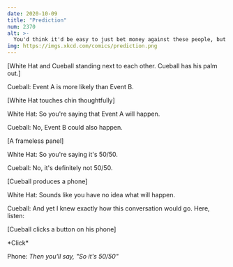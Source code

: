 ```yaml
---
date: 2020-10-09
title: "Prediction"
num: 2370
alt: >-
  You'd think it'd be easy to just bet money against these people, but you have to consider the probability of them paying up.
img: https://imgs.xkcd.com/comics/prediction.png
---
```

[White Hat and Cueball standing next to each other. Cueball has his palm out.]

Cueball: Event A is more likely than Event B.

[White Hat touches chin thoughtfully]

White Hat: So you're saying that Event A will happen.

Cueball: No, Event B could also happen.

[A frameless panel]

White Hat: So you're saying it's 50/50.

Cueball: No, it's definitely not 50/50.

[Cueball produces a phone]

White Hat: Sounds like you have no idea what will happen.

Cueball: And yet I knew exactly how this conversation would go. Here, listen:

[Cueball clicks a button on his phone]

\*Click\*

Phone: *Then you'll say, "So it's 50/50"*